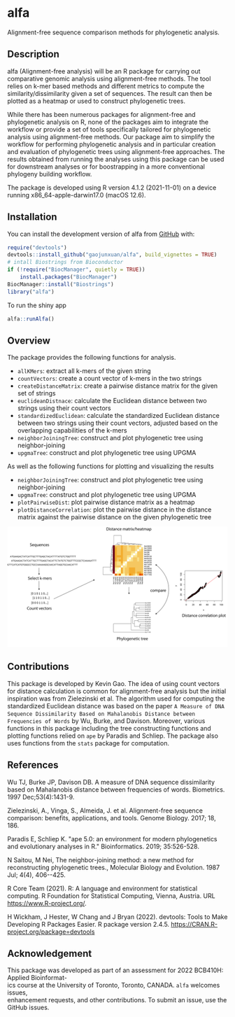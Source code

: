 # alfa

Alignment-free sequence comparison methods for phylogenetic analysis.

## Description

alfa (Alignment-free analysis) will be an R package for carrying out comparative genomic analysis using alignment-free methods. The tool relies on k-mer based methods and different metrics to compute the similarity/dissimilarity given a set of sequences. The result can then be plotted as a heatmap or used to construct phylogenetic trees.

While there has been numerous packages for alignment-free and phylogenetic analysis on R, none of the packages aim to integrate the workflow or provide a set of tools specifically tailored for phylogenetic analysis using alignment-free methods. Our package aim to simplify the workflow for performing phylogenetic analysis and in particular creation and evaluation of phylogenetic trees using alignment-free approaches. The results obtained from running the analyses using this package can be used for downstream analyses or for boostrapping in a more conventional phylogeny building workflow.

The package is developed using R version 4.1.2 (2021-11-01) on a device running x86_64-apple-darwin17.0 (macOS 12.6).

## Installation

You can install the development version of alfa from [GitHub](https://github.com/) with:

``` r
require("devtools")
devtools::install_github("gaojunxuan/alfa", build_vignettes = TRUE)
# intall Biostrings from Bioconductor
if (!require("BiocManager", quietly = TRUE))
    install.packages("BiocManager")
BiocManager::install("Biostrings")
library("alfa")
```

To run the shiny app
``` r
alfa::runAlfa()
```

## Overview

The package provides the following functions for analysis.

-   `allKMers`: extract all k-mers of the given string
-   `countVectors`: create a count vector of k-mers in the two strings
-   `createDistanceMatrix`: create a pairwise distance matrix for the given set of strings
-   `euclideanDistnace`: calculate the Euclidean distance between two strings using their count vectors
-   `standardizedEuclidean`: calculate the standardized Euclidean distance between two strings using their count vectors, adjusted based on the overlapping capabilities of the k-mers
-   `neighborJoiningTree`: construct and plot phylogenetic tree using neighbor-joining
-   `upgmaTree`: construct and plot phylogenetic tree using UPGMA

As well as the following functions for plotting and visualizing the results

-   `neighborJoiningTree`: construct and plot phylogenetic tree using neighbor-joining
-   `upgmaTree`: construct and plot phylogenetic tree using UPGMA
-   `plotPairwiseDist`: plot pairwise distance matrix as a heatmap
-   `plotDistanceCorrelation`: plot the pairwise distance in the distance matrix against the pairwise distance on the given phylogenetic tree

![](inst/extdata/alfa-graphic-abstract.png)

## Contributions

This package is developed by Kevin Gao. The idea of using count vectors for distance calculation is common for alignment-free analysis but the initial inspiration was from Zielezinski et al. The algorithm used for computing the standardized Euclidean distance was based on the paper `A Measure of DNA Sequence Dissimilarity Based on Mahalanobis Distance between Frequencies of Words` by Wu, Burke, and Davison. Moreover, various functions in this package including the tree constructing functions and plotting functions relied on `ape` by Paradis and Schliep. The package also uses functions from the `stats` package for computation.

## References

Wu TJ, Burke JP, Davison DB. A measure of DNA sequence dissimilarity based on Mahalanobis distance between frequencies of words. Biometrics. 1997 Dec;53(4):1431-9.

Zielezinski, A., Vinga, S., Almeida, J. et al. Alignment-free sequence comparison: benefits, applications, and tools. Genome Biology. 2017; 18, 186.

Paradis E, Schliep K. "ape 5.0: an environment for modern phylogenetics and evolutionary analyses in R." Bioinformatics. 2019; 35:526-528.

N Saitou, M Nei, The neighbor-joining method: a new method for reconstructing phylogenetic trees., Molecular Biology and Evolution. 1987 Jul; 4(4), 406--425.

R Core Team (2021). R: A language and environment for statistical computing. R Foundation for Statistical Computing, Vienna, Austria. URL
  https://www.R-project.org/.
  
H Wickham, J Hester, W Chang and J Bryan (2022). devtools: Tools to Make Developing R Packages Easier. R package version 2.4.5.
  https://CRAN.R-project.org/package=devtools

## Acknowledgement

This package was developed as part of an assessment for 2022 BCB410H: Applied Bioinformat-\
ics course at the University of Toronto, Toronto, CANADA. `alfa` welcomes issues,\
enhancement requests, and other contributions. To submit an issue, use the GitHub issues.
